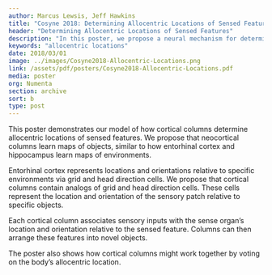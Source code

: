 ```yaml
---
author: Marcus Lewsis, Jeff Hawkins
title: "Cosyne 2018: Determining Allocentric Locations of Sensed Features"
header: "Determining Allocentric Locations of Sensed Features"
description: "In this poster, we propose a neural mechanism for determining allocentric locations of sensed features. We show how cortical columns can use multiple independent moving sensors to identify and locate objects. We lay out a model inspired by grid cell modules that describes how the brain computes and represents locations."
keywords: "allocentric locations"
date: 2018/03/01
image: ../images/Cosyne2018-Allocentric-Locations.png
link: /assets/pdf/posters/Cosyne2018-Allocentric-Locations.pdf
media: poster
org: Numenta
section: archive
sort: b
type: post
---
```


This poster demonstrates our model of how cortical columns determine allocentric locations of sensed features. We propose that neocortical columns learn maps of objects, similar to how entorhinal cortex and hippocampus learn maps of environments.

Entorhinal cortex represents locations and orientations relative to specific environments via grid and head direction cells. We propose that cortical columns contain analogs of grid and head direction cells. These cells represent the location and orientation of the sensory patch relative to specific objects.

Each cortical column associates sensory inputs with the sense organ’s location and orientation relative to the sensed feature. Columns can then arrange these features into novel objects.

The poster also shows how cortical columns might work together by voting on the body’s allocentric location.
